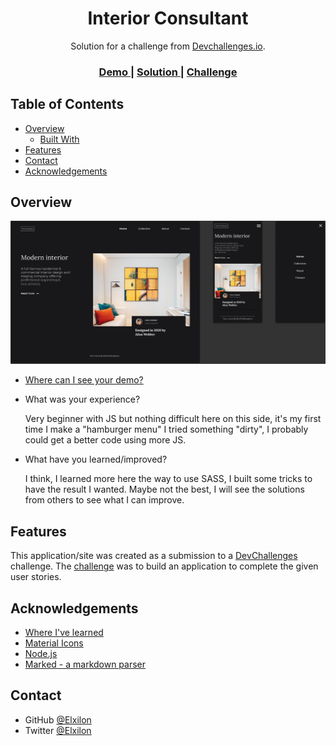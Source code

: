 <!-- Please update value in the {}  -->

<h1 align="center">Interior Consultant</h1>

<div align="center">
   Solution for a challenge from  <a href="http://devchallenges.io" target="_blank">Devchallenges.io</a>.
</div>

<div align="center">
  <h3>
    <a href="https://modest-darwin-dba44f.netlify.app/">
      Demo
    </a>
    <span> | </span>
    <a href="https://devchallenges.io/solutions/YAgRh9nxJW5XdmOOh8BX">
      Solution
    </a>
    <span> | </span>
    <a href="https://devchallenges.io/challenges/Jymh2b2FyebRTUljkNcb">
      Challenge
    </a>
  </h3>
</div>

<!-- TABLE OF CONTENTS -->

## Table of Contents

- [Overview](#overview)
  - [Built With](#built-with)
- [Features](#features)
- [Contact](#contact)
- [Acknowledgements](#acknowledgements)

<!-- OVERVIEW -->

## Overview

![screenshot](https://raw.githubusercontent.com/Elxilon/devchall-3/main/img/preview.PNG)

- <a href="https://modest-darwin-dba44f.netlify.app/">
      Where can I see your demo?
  </a>

- What was your experience?

  Very beginner with JS but nothing difficult here on this side, it's my first time I make a "hamburger menu" I tried something "dirty", I probably could get a better code using more JS.

- What have you learned/improved?

  I think, I learned more here the way to use SASS, I built some tricks to have the result I wanted. Maybe not the best, I will see the solutions from others to see what I can improve.

## Features

<!-- List the features of your application or follow the template. Don't share the figma file here :) -->

This application/site was created as a submission to a [DevChallenges](https://devchallenges.io/challenges) challenge. The [challenge](https://devchallenges.io/challenges/wBunSb7FPrIepJZAg0sY) was to build an application to complete the given user stories.

## Acknowledgements

<!-- This section should list any articles or add-ons/plugins that helps you to complete the project. This is optional but it will help you in the future. For exmpale -->

- [Where I've learned](https://dyma.fr/)
- [Material Icons](https://google.github.io/material-design-icons/)
- [Node.js](https://nodejs.org/)
- [Marked - a markdown parser](https://github.com/chjj/marked)

## Contact

<!-- - Website [your-website.com](https://{your-web-site-link}) -->

- GitHub [@Elxilon](https://github.com/Elxilon)
- Twitter [@Elxilon](https://twitter.com/Elxilon)
